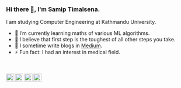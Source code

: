 ### Hi there 👋, I'm Samip Timalsena.


I am  studying Computer Engineering at Kathmandu University.

- 🌱 I’m currently learning maths of various ML algorithms.
- 🔭 I believe that first step is the toughest of all other steps you take.
- :pencil: I sometime write blogs in [Medium](https://samiptimalsena.medium.com/).
- ⚡ Fun fact: I had an interest in medical field. 

<br/>

[<img align="left" alt="codeSTACKr | YouTube" width="22px" src="https://cdn.jsdelivr.net/npm/simple-icons@3.4.0/icons/facebook.svg" />][facebook]
[<img align="left" alt="codeSTACKr | Twitter" width="22px" src="https://cdn.jsdelivr.net/npm/simple-icons@v3/icons/twitter.svg" />][twitter]
[<img align="left" alt="codeSTACKr | LinkedIn" width="22px" src="https://cdn.jsdelivr.net/npm/simple-icons@v3/icons/linkedin.svg" />][linkedin]
[<img align="left" alt="codeSTACKr | Instagram" width="22px" src="https://cdn.jsdelivr.net/npm/simple-icons@v3/icons/instagram.svg" />][instagram]


[twitter]: https://twitter.com/samip_timalsena
[facebook]: https://www.facebook.com/samip.timalsena/
[instagram]: https://www.instagram.com/samip_timalsena/
[linkedin]: https://www.linkedin.com/in/samip-timalsena-b9a21a1ab/
